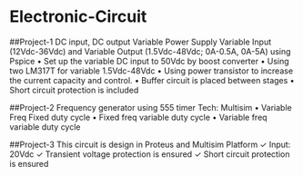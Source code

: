 # Electronic-Circuit
##Project-1
DC input, DC output Variable Power Supply
Variable Input (12Vdc-36Vdc) and Variable Output (1.5Vdc-48Vdc; 0A-0.5A, 0A-5A) using Pspice
•	Set up the variable DC input to 50Vdc by boost converter
•	Using two LM317T for variable 1.5Vdc-48Vdc
•	Using power transistor to increase the current capacity and control.
•	Buffer circuit is placed between stages
•	Short circuit protection is included

##Project-2
Frequency generator using 555 timer
Tech: Multisim
• Variable Freq Fixed duty cycle
• Fixed freq variable duty cycle
• Variable freq variable duty cycle

##Project-3
This circuit is design in Proteus and Multisim Platform
✓ Input: 20Vdc
✓ Transient voltage protection is ensured
✓ Short circuit protection is ensured
